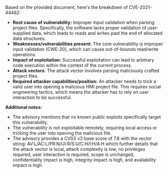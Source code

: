 Based on the provided document, here's the breakdown of CVE-2021-44462:

*   **Root cause of vulnerability:** Improper input validation when parsing project files. Specifically, the software lacks proper validation of user-supplied data, which leads to reads and writes past the end of allocated data structures.
*   **Weaknesses/vulnerabilities present:** The core vulnerability is improper input validation (CWE-20), which can cause out-of-bounds read/write operations.
*  **Impact of exploitation:** Successful exploitation can lead to arbitrary code execution within the context of the current process.
*   **Attack vectors:** The attack vector involves parsing maliciously crafted project files.
*   **Required attacker capabilities/position:** An attacker needs to trick a valid user into opening a malicious HMI project file. This requires social engineering tactics, which means the attacker has to rely on user interaction to be successful.

**Additional notes:**

*   The advisory mentions that no known public exploits specifically target this vulnerability.
*   The vulnerability is not exploitable remotely, requiring local access or tricking the user into opening the malicious file.
*   The advisory provides a CVSS v3 base score of 7.8 with the vector string: AV:L/AC:L/PR:N/UI:R/S:U/C:H/I:H/A:H which further details that the attack vector is local, attack complexity is low, no privileges required, user interaction is required, scope is unchanged, confidentiality impact is high, integrity impact is high, and availability impact is high.